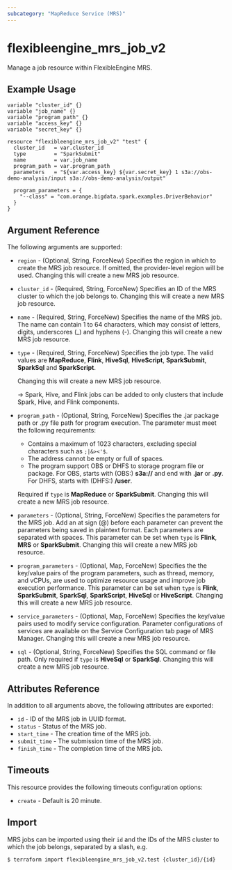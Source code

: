 ```yaml
---
subcategory: "MapReduce Service (MRS)"
---
```


# flexibleengine_mrs_job_v2

Manage a job resource within FlexibleEngine MRS.

## Example Usage

```hcl
variable "cluster_id" {}
variable "job_name" {}
variable "program_path" {}
variable "access_key" {}
variable "secret_key" {}

resource "flexibleengine_mrs_job_v2" "test" {
  cluster_id   = var.cluster_id
  type         = "SparkSubmit"
  name         = var.job_name
  program_path = var.program_path
  parameters   = "${var.access_key} ${var.secret_key} 1 s3a://obs-demo-analysis/input s3a://obs-demo-analysis/output"

  program_parameters = {
    "--class" = "com.orange.bigdata.spark.examples.DriverBehavior"
  }
}
```

## Argument Reference

The following arguments are supported:

* `region` - (Optional, String, ForceNew) Specifies the region in which to create the MRS job resource.
  If omitted, the provider-level region will be used. Changing this will create a new MRS job resource.

* `cluster_id` - (Required, String, ForceNew) Specifies an ID of the MRS cluster to which the job belongs to.
  Changing this will create a new MRS job resource.

* `name` - (Required, String, ForceNew) Specifies the name of the MRS job. The name can contain 1 to 64
  characters, which may consist of letters, digits, underscores (_) and hyphens (-).
  Changing this will create a new MRS job resource.

* `type` - (Required, String, ForceNew) Specifies the job type. The valid values are **MapReduce**,
  **Flink**, **HiveSql**, **HiveScript**, **SparkSubmit**, **SparkSql** and **SparkScript**.

  Changing this will create a new MRS job resource.

  -> Spark, Hive, and Flink jobs can be added to only clusters that include Spark, Hive, and Flink components.

* `program_path` - (Optional, String, ForceNew) Specifies the .jar package path or .py file path for program execution.
  The parameter must meet the following requirements:
  + Contains a maximum of 1023 characters, excluding special characters such as `;|&><'$`.
  + The address cannot be empty or full of spaces.
  + The program support OBS or DHFS to storage program file or package. For OBS, starts with (OBS:) **s3a://** and end
      with **.jar** or **.py**. For DHFS, starts with (DHFS:) **/user**.

  Required if `type` is __MapReduce__ or __SparkSubmit__. Changing this will create a new MRS job resource.

* `parameters` - (Optional, String, ForceNew) Specifies the parameters for the MRS job. Add an at sign (@) before
  each parameter can prevent the parameters being saved in plaintext format. Each parameters are separated with spaces.
  This parameter can be set when `type` is __Flink__, __MRS__ or __SparkSubmit__. Changing this will create a new
  MRS job resource.

* `program_parameters` - (Optional, Map, ForceNew) Specifies the the key/value pairs of the program parameters, such as
  thread, memory, and vCPUs, are used to optimize resource usage and improve job execution performance. This parameter
  can be set when `type` is __Flink__, __SparkSubmit__, __SparkSql__, __SparkScript__, __HiveSql__ or
  __HiveScript__. Changing this will create a new MRS job resource.

* `service_parameters` - (Optional, Map, ForceNew) Specifies the key/value pairs used to modify service configuration.
  Parameter configurations of services are available on the Service Configuration tab page of MRS Manager.
  Changing this will create a new MRS job resource.

* `sql` - (Optional, String, ForceNew) Specifies the SQL command or file path. Only required if `type` is __HiveSql__
  or __SparkSql__. Changing this will create a new MRS job resource.

## Attributes Reference

In addition to all arguments above, the following attributes are exported:

* `id` - ID of the MRS job in UUID format.
* `status` - Status of the MRS job.
* `start_time` - The creation time of the MRS job.
* `submit_time` - The submission time of the MRS job.
* `finish_time` - The completion time of the MRS job.

## Timeouts

This resource provides the following timeouts configuration options:

* `create` - Default is 20 minute.

## Import

MRS jobs can be imported using their `id` and the IDs of the MRS cluster to which the job belongs, separated
by a slash, e.g.

```
$ terraform import flexibleengine_mrs_job_v2.test {cluster_id}/{id}
```
